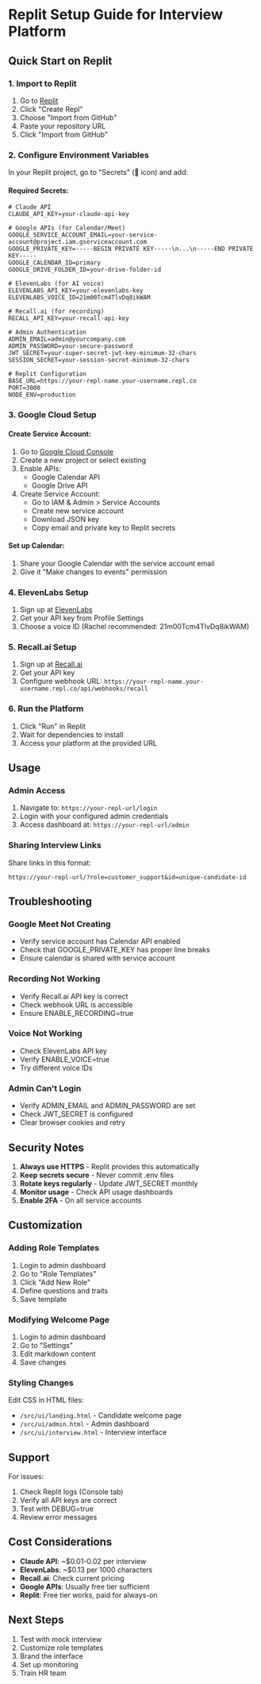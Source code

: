 # Replit Setup Guide for Interview Platform

## Quick Start on Replit

### 1. Import to Replit
1. Go to [Replit](https://replit.com)
2. Click "Create Repl"
3. Choose "Import from GitHub"
4. Paste your repository URL
5. Click "Import from GitHub"

### 2. Configure Environment Variables
In your Replit project, go to "Secrets" (🔐 icon) and add:

#### Required Secrets:
```
# Claude API
CLAUDE_API_KEY=your-claude-api-key

# Google APIs (for Calendar/Meet)
GOOGLE_SERVICE_ACCOUNT_EMAIL=your-service-account@project.iam.gserviceaccount.com
GOOGLE_PRIVATE_KEY=-----BEGIN PRIVATE KEY-----\n...\n-----END PRIVATE KEY-----
GOOGLE_CALENDAR_ID=primary
GOOGLE_DRIVE_FOLDER_ID=your-drive-folder-id

# ElevenLabs (for AI voice)
ELEVENLABS_API_KEY=your-elevenlabs-key
ELEVENLABS_VOICE_ID=21m00Tcm4TlvDq8ikWAM

# Recall.ai (for recording)
RECALL_API_KEY=your-recall-api-key

# Admin Authentication
ADMIN_EMAIL=admin@yourcompany.com
ADMIN_PASSWORD=your-secure-password
JWT_SECRET=your-super-secret-jwt-key-minimum-32-chars
SESSION_SECRET=your-session-secret-minimum-32-chars

# Replit Configuration
BASE_URL=https://your-repl-name.your-username.repl.co
PORT=3000
NODE_ENV=production
```

### 3. Google Cloud Setup

#### Create Service Account:
1. Go to [Google Cloud Console](https://console.cloud.google.com)
2. Create a new project or select existing
3. Enable APIs:
   - Google Calendar API
   - Google Drive API
4. Create Service Account:
   - Go to IAM & Admin > Service Accounts
   - Create new service account
   - Download JSON key
   - Copy email and private key to Replit secrets

#### Set up Calendar:
1. Share your Google Calendar with the service account email
2. Give it "Make changes to events" permission

### 4. ElevenLabs Setup
1. Sign up at [ElevenLabs](https://elevenlabs.io)
2. Get your API key from Profile Settings
3. Choose a voice ID (Rachel recommended: 21m00Tcm4TlvDq8ikWAM)

### 5. Recall.ai Setup
1. Sign up at [Recall.ai](https://recall.ai)
2. Get your API key
3. Configure webhook URL: `https://your-repl-name.your-username.repl.co/api/webhooks/recall`

### 6. Run the Platform
1. Click "Run" in Replit
2. Wait for dependencies to install
3. Access your platform at the provided URL

## Usage

### Admin Access
1. Navigate to: `https://your-repl-url/login`
2. Login with your configured admin credentials
3. Access dashboard at: `https://your-repl-url/admin`

### Sharing Interview Links
Share links in this format:
```
https://your-repl-url/?role=customer_support&id=unique-candidate-id
```

## Troubleshooting

### Google Meet Not Creating
- Verify service account has Calendar API enabled
- Check that GOOGLE_PRIVATE_KEY has proper line breaks
- Ensure calendar is shared with service account

### Recording Not Working
- Verify Recall.ai API key is correct
- Check webhook URL is accessible
- Ensure ENABLE_RECORDING=true

### Voice Not Working
- Check ElevenLabs API key
- Verify ENABLE_VOICE=true
- Try different voice IDs

### Admin Can't Login
- Verify ADMIN_EMAIL and ADMIN_PASSWORD are set
- Check JWT_SECRET is configured
- Clear browser cookies and retry

## Security Notes

1. **Always use HTTPS** - Replit provides this automatically
2. **Keep secrets secure** - Never commit .env files
3. **Rotate keys regularly** - Update JWT_SECRET monthly
4. **Monitor usage** - Check API usage dashboards
5. **Enable 2FA** - On all service accounts

## Customization

### Adding Role Templates
1. Login to admin dashboard
2. Go to "Role Templates"
3. Click "Add New Role"
4. Define questions and traits
5. Save template

### Modifying Welcome Page
1. Login to admin dashboard
2. Go to "Settings"
3. Edit markdown content
4. Save changes

### Styling Changes
Edit CSS in HTML files:
- `/src/ui/landing.html` - Candidate welcome page
- `/src/ui/admin.html` - Admin dashboard
- `/src/ui/interview.html` - Interview interface

## Support

For issues:
1. Check Replit logs (Console tab)
2. Verify all API keys are correct
3. Test with DEBUG=true
4. Review error messages

## Cost Considerations

- **Claude API**: ~$0.01-0.02 per interview
- **ElevenLabs**: ~$0.13 per 1000 characters
- **Recall.ai**: Check current pricing
- **Google APIs**: Usually free tier sufficient
- **Replit**: Free tier works, paid for always-on

## Next Steps

1. Test with mock interview
2. Customize role templates
3. Brand the interface
4. Set up monitoring
5. Train HR team